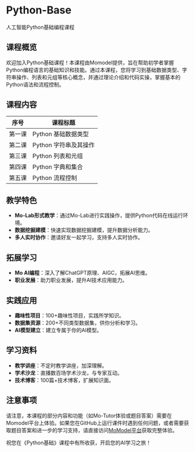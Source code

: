 # Python-Base
人工智能Python基础编程课程
## 课程概览

欢迎加入Python基础课程！本课程由Momodel提供，旨在帮助初学者掌握Python编程语言的基础知识和技能。通过本课程，您将学习到基础数据类型、字符串操作、列表和元组等核心概念，并通过理论介绍和代码实操，掌握基本的Python语法和流程控制。

## 课程内容

| 序号 | 课程标题                     |
|------|-----------------------------|
| 第一课 | Python 基础数据类型           |
| 第二课 | Python 字符串及其操作         |
| 第三课 | Python 列表和元组           |
| 第四课 | Python 字典和集合           |
| 第五课 | Python 流程控制             |

## 教学特色

- **Mo-Lab形式教学**：通过Mo-Lab进行实践操作，提供Python代码在线运行环境。
- **数据挖掘建模**：快速实现数据挖掘建模，提升数据分析能力。
- **多人实时协作**：邀请好友一起学习，支持多人实时协作。

## 拓展学习

- **Mo AI编程**：深入了解ChatGPT原理、AIGC，拓展AI思维。
- **职业发展**：助力职业发展，提升AI技术应用能力。

## 实践应用

- **趣味性项目**：100+趣味性项目，实践所学知识。
- **数据集资源**：200+不同类型数据集，供你分析和学习。
- **AI模型建立**：建立专属于你的AI模型。

## 学习资料

- **教学讲座**：不定时教学讲座，加深理解。
- **学术沙龙**：直播数百场学术沙龙，与专家互动。
- **技术博客**：100篇+技术博客，扩展知识面。

## 注意事项

请注意，本课程的部分内容和功能（如Mo-Tutor体验或题目答案）需要在Momodel平台上体验。如果您在GitHub上运行课件时遇到任何问题，或者需要获取题目答案和进一步的学习支持，请直接访问[MoModel平台](https://www.example.com)获取完整体验。

祝您在《Python基础》课程中有所收获，开启您的AI学习之旅！
